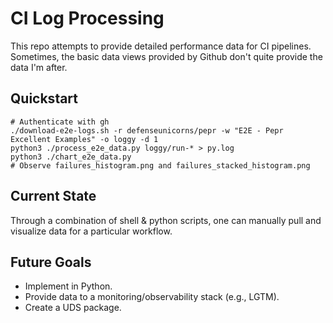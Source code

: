 # CI Log Processing

This repo attempts to provide detailed performance data for CI pipelines.
Sometimes, the basic data views provided by Github don't quite provide the data I'm after.

## Quickstart

```
# Authenticate with gh
./download-e2e-logs.sh -r defenseunicorns/pepr -w "E2E - Pepr Excellent Examples" -o loggy -d 1
python3 ./process_e2e_data.py loggy/run-* > py.log
python3 ./chart_e2e_data.py 
# Observe failures_histogram.png and failures_stacked_histogram.png
```

## Current State

Through a combination of shell & python scripts, one can manually pull and visualize data for a particular workflow.

## Future Goals

* Implement in Python.
* Provide data to a monitoring/observability stack (e.g., LGTM).
* Create a UDS package.